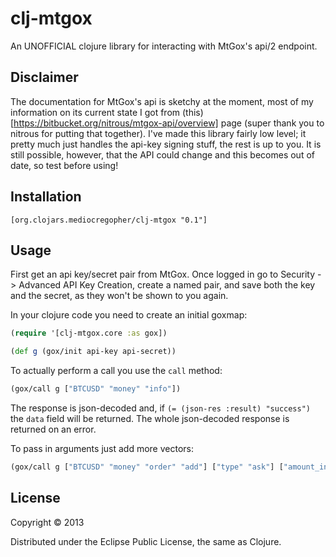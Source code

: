 # clj-mtgox

An UNOFFICIAL clojure library for interacting with MtGox's api/2 endpoint.

## Disclaimer

The documentation for MtGox's api is sketchy at the moment, most of my information on its current
state I got from (this)[https://bitbucket.org/nitrous/mtgox-api/overview] page (super thank you to
nitrous for putting that together). I've made this library fairly low level; it pretty much just
handles the api-key signing stuff, the rest is up to you. It is still possible, however,
that the API could change and this becomes out of date, so test before using!

## Installation

```
[org.clojars.mediocregopher/clj-mtgox "0.1"]
```

## Usage

First get an api key/secret pair from MtGox. Once logged in go to Security -> Advanced API Key
Creation, create a named pair, and save both the key and the secret, as they won't be shown to you
again.

In your clojure code you need to create an initial goxmap:
```clojure
(require '[clj-mtgox.core :as gox])

(def g (gox/init api-key api-secret))
```

To actually perform a call you use the `call` method:
```clojure
(gox/call g ["BTCUSD" "money" "info"])
```

The response is json-decoded and, if `(= (json-res :result) "success")` the `data` field will be
returned. The whole json-decoded response is returned on an error.

To pass in arguments just add more vectors:
```clojure
(gox/call g ["BTCUSD" "money" "order" "add"] ["type" "ask"] ["amount_int" "9001"])
```

## License

Copyright © 2013

Distributed under the Eclipse Public License, the same as Clojure.
